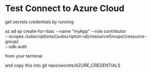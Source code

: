 # Test Connect to Azure Cloud

get secrets credentials by running 

az ad sp create-for-rbac --name "myApp" --role contributor \
                            --scopes /subscriptions/{subscription-id}/resourceGroups/{resource-group} \
                            --sdk-auth


from your terminal. 

and copy this into git repo/secrets/AZURE_CREDENTIALS
